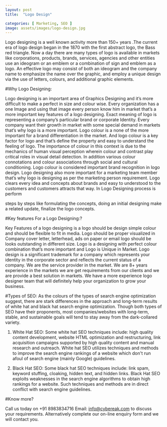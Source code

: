 ```yaml
---
layout: post
title:  "Logo Design"

categories: [ Marketing, SEO ]
image: assets/images/logo-design.jpg
---
```

Logo designing is a well known activity more than 150+ years .The current era of logo design began
in the 1870 with the first abstract logo, the Bass red triangle. Now a day there are many types of logo
is available in markets like corporations, products, brands, services, agencies and other entities use
an ideogram or an emblem or a combination of sign and emblem as a logo. An effective logo may
consist of both an ideogram and the company name to emphasize the name over the graphic, and
employ a unique design via the use of letters, colours, and additional graphic elements.

#Why Logo Designing:

Logo designing is an important area of Graphics Designing and it’s more difficult to make a perfect in
size and colour wise. Every organization has a one Image and using that image every person know
him in market that’s a more important key features of a logo designing. Exact meaning of logo is
representing a company’s particular brand or corporate Identity. Every company want their growth in
market with some special demand in markets that’s why logo is a more important.
Logo colour is a none of the more important for a brand differentiation in the market. And logo colour
is a key factor for logo and that’s define the property and easy to understand the feeling of logo. The
importance of colour in this context is due to the mechanics of human visual perception wherein
colour and contrast play critical roles in visual detail detection.
In addition various colour connotations and colour associations through social and cultural
conditioning. Logo colour is considered important brand recognition in logo design.
Logo designing also more important for a marketing team member that’s why logo is designing as per
the marketing person requirement. Logo clears every idea and concepts about brands and easy to
understood to the customers and customers attracts that way. In Logo Designing process is perform

steps by steps like formulating the concepts, doing an initial designing make a related update, finalize
the logo concepts.

#Key features For a Logo Designing:?

Key Features of a logo designing is a logo should be design simple colour and should be flexible to fit
in media. Logo should be proper visualized in Company cover letter, letterhead, ads on paper or email
logo should be looks outstanding in different size. Logo is a designing with perfect colour combination
that’s more important and Logo is Unique in Market.
Logo design is a significant trademark for a company which represents your identity in the corporate
sector and reflects the current status of a company. We are the service provider in the market. We are
8+ years experience in the markets we are get requirements from our clients and we are provide a
best solution in markets. We have a more experience logo designer team that will definitely help your
organization to grow your business.

#Types of SEO:
As the colours of the types of search engine optimization suggest, there are stark differences in the
approach and long-term results of white hat and black hat search engine optimization. Though both
types of SEO have their proponents, most companies/websites with long-term, stable, and
sustainable goals will tend to stay away from the dark-collared variety.


1. White Hat SEO:
Some white hat SEO techniques include: high quality content development, website
HTML optimization and restructuring, link acquisition campaigns supported by high quality content
and manual research and outreach. White hat SEO utilizes techniques and methods to improve the
search engine rankings of a website which don&#39;t run afoul of search engine (mainly Google)
guidelines.


2. Black Hat SEO:
Some black hat SEO techniques include: link spam, keyword stuffing, cloaking,
hidden text, and hidden links. Black Hat SEO exploits weaknesses in the search engine algorithms to
obtain high rankings for a website. Such techniques and methods are in direct conflict with search
engine guidelines.

#Know more?

Call us today on +91 8983834716 Email: info@cybereak.com to discuss your requirements.
Alternatively complete our on-line enquiry form and we will contact you.
